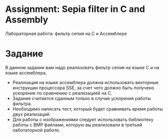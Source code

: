 # Assignment: Sepia filter in C and Assembly

Лабораторная работа: фильтр сепия на C и Ассемблере

# Задание

В данном задании вам надо реализовать фильтр сепия на языке C и на языке ассемблера. 
- Реализация на языке ассемблера должна использовать векторные инструкции процессора SSE, за счет чего должно быть получено ускорение по сравнению с реализацией на C. 
- Задание считается сданным только в случае ускорения работы фильтра.
- Необходимо написать тест, который будет сравнивать время работы двух реализаций.
- Для работы с изображениями следует использовать библиотеку работы с BMP файлами, которую вы реализовали в третьей лаботаторной работе.
